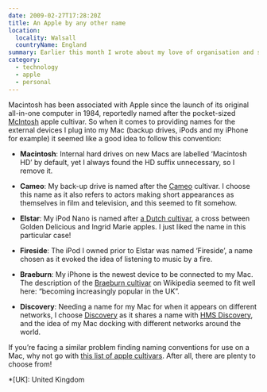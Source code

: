 ```yaml
---
date: 2009-02-27T17:28:20Z
title: An Apple by any other name
location:
  locality: Walsall
  countryName: England
summary: Earlier this month I wrote about my love of organisation and systems. One such example is how I name the devices I attach to my Mac.
category:
  - technology
  - apple
  - personal
---
```


Macintosh has been associated with Apple since the launch of its original all-in-one computer in 1984, reportedly named after the pocket-sized [McIntosh][1] apple cultivar. So when it comes to providing names for the external devices I plug into my Mac (backup drives, iPods and my iPhone for example) it seemed like a good idea to follow this convention:

- **Macintosh**: Internal hard drives on new Macs are labelled ‘Macintosh HD’ by default, yet I always found the HD suffix unnecessary, so I remove it.

- **Cameo**: My back-up drive is named after the [Cameo][2] cultivar. I choose this name as it also refers to actors making short appearances as themselves in film and television, and this seemed to fit somehow.

- **Elstar**: My iPod Nano is named after [a Dutch cultivar][3], a cross between Golden Delicious and Ingrid Marie apples. I just liked the name in this particular case!

- **Fireside**: The iPod I owned prior to Elstar was named ‘Fireside’, a name chosen as it evoked the idea of listening to music by a fire.

- **Braeburn**: My iPhone is the newest device to be connected to my Mac. The description of the [Braeburn cultivar][4] on Wikipedia seemed to fit well here: “becoming increasingly popular in the UK”.

- **Discovery**: Needing a name for my Mac for when it appears on different networks, I choose [Discovery][5] as it shares a name with [HMS Discovery][6], and the idea of my Mac docking with different networks around the world.

If you’re facing a similar problem finding naming conventions for use on a Mac, why not go with [this list of apple cultivars][7]. After all, there are plenty to choose from!

[1]: https://en.wikipedia.org/wiki/McIntosh_(apple)
[2]: https://en.wikipedia.org/wiki/Cameo_(apple)
[3]: https://en.wikipedia.org/wiki/Elstar
[4]: https://en.wikipedia.org/wiki/Braeburn
[5]: https://en.wikipedia.org/wiki/Discovery_(apple)
[6]: https://en.wikipedia.org/wiki/HMS_Discovery
[7]: https://en.wikipedia.org/wiki/List_of_apple_cultivars

*[UK]: United Kingdom
